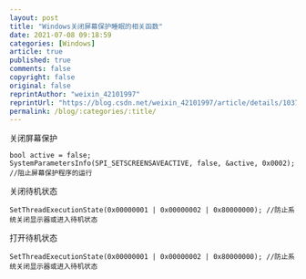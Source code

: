 ```yaml
---
layout: post
title: "Windows关闭屏幕保护睡眠的相关函数"
date: 2021-07-08 09:18:59
categories: [Windows]
article: true
published: true
comments: false
copyright: false
original: false
reprintAuthor: "weixin_42101997"
reprintUrl: "https://blog.csdn.net/weixin_42101997/article/details/103763589"
permalink: /blog/:categories/:title/
---
```


关闭屏幕保护

	bool active = false;
	SystemParametersInfo(SPI_SETSCREENSAVEACTIVE, false, &active, 0x0002); //阻止屏幕保护程序的运行
关闭待机状态

	SetThreadExecutionState(0x00000001 | 0x00000002 | 0x80000000); //防止系统关闭显示器或进入待机状态
打开待机状态

    SetThreadExecutionState(0x00000001 | 0x00000002 | 0x80000000); //防止系统关闭显示器或进入待机状态